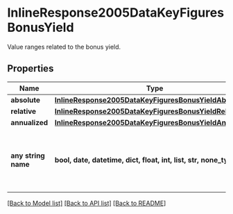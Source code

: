 # InlineResponse2005DataKeyFiguresBonusYield

Value ranges related to the bonus yield.

## Properties
Name | Type | Description | Notes
------------ | ------------- | ------------- | -------------
**absolute** | [**InlineResponse2005DataKeyFiguresBonusYieldAbsolute**](InlineResponse2005DataKeyFiguresBonusYieldAbsolute.md) |  | [optional] 
**relative** | [**InlineResponse2005DataKeyFiguresBonusYieldRelative**](InlineResponse2005DataKeyFiguresBonusYieldRelative.md) |  | [optional] 
**annualized** | [**InlineResponse2005DataKeyFiguresBonusYieldAnnualized**](InlineResponse2005DataKeyFiguresBonusYieldAnnualized.md) |  | [optional] 
**any string name** | **bool, date, datetime, dict, float, int, list, str, none_type** | any string name can be used but the value must be the correct type | [optional]

[[Back to Model list]](../README.md#documentation-for-models) [[Back to API list]](../README.md#documentation-for-api-endpoints) [[Back to README]](../README.md)


